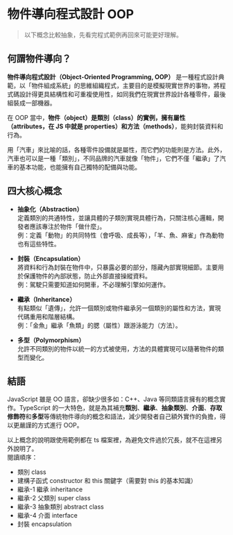 # 物件導向程式設計 OOP
>以下概念比較抽象，先看完程式範例再回來可能更好理解。
## 何謂物件導向？

**物件導向程式設計（Object-Oriented Programming, OOP）** 是一種程式設計典範，以「物件組成系統」的思維組織程式，主要目的是模擬現實世界的事物，將程式碼設計得更具結構性和可重複使用性，如同我們在現實世界設計各種零件，最後組裝成一部機器。

在 OOP 當中，**物件（object）**是**類別（class）**的實例，擁有**屬性（attributes，在 JS 中就是 properties）**和**方法（methods）**，能夠封裝資料和行為。

用「汽車」來比喻的話，各種零件設備就是屬性，而它們的功能則是方法。此外，汽車也可以是一種「類別」，不同品牌的汽車就像「物件」，它們不僅「繼承」了汽車的基本功能，也能擁有自己獨特的配備與功能。

## 四大核心概念

- **抽象化（Abstraction）**  
  定義類別的共通特性，並讓具體的子類別實現具體行為，只關注核心邏輯，開發者應該專注於物件「做什麼」。  
  例：定義「動物」的共同特性（會呼吸、成長等），「羊、魚、麻雀」作為動物也有這些特性。

- **封裝（Encapsulation）**  
  將資料和行為封裝在物件中，只暴露必要的部分，隱藏內部實現細節。主要用於保護物件的內部狀態，防止外部直接操縱資料。  
  例：駕駛只需要知道如何開車，不必理解引擎如何運作。

- **繼承（Inheritance）**  
  有點類似「遺傳」，允許一個類別或物件繼承另一個類別的屬性和方法，實現代碼重用和階層結構。  
  例：「金魚」繼承「魚類」的腮（屬性）跟游泳能力（方法）。

- **多型（Polymorphism）**  
  允許不同類別的物件以統一的方式被使用，方法的具體實現可以隨著物件的類型而變化。

## 結語

JavaScript 雖是 OO 語言，卻缺少很多如：C++、Java 等同類語言擁有的概念實作。TypeScript 的一大特色，就是為其補充**類別**、**繼承**、**抽象類別**、**介面**、**存取修飾符**和**多型**等傳統物件導向的概念和語法，減少開發者自己額外實作的負擔，得以更嚴謹的方式進行 OOP。

以上概念的說明跟使用範例都在 ts 檔案裡，為避免文件過於冗長，就不在這裡另外說明了。  
閱讀順序：

- 類別 class
- 建構子函式 constructor 和 this 關鍵字（需要對 this 的基本知識）
- 繼承-1 繼承 inheritance
- 繼承-2 父類別 super class
- 繼承-3 抽象類別 abstract class
- 繼承-4 介面 interface
- 封裝 encapsulation
